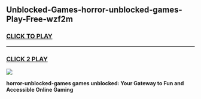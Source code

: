 
## Unblocked-Games-horror-unblocked-games-Play-Free-wzf2m
<h3>
<a href="https://premium76.site?title=horror-unblocked-games&ref=10A">CLICK TO PLAY</a></h3>
<hr>

<h3>
<a href="https://premium76.site?title=horror-unblocked-games&ref=10A">CLICK 2 PLAY</a>
  
</h3>

<a href="https://premium76.site?title=horror-unblocked-games&ref=10A"><img src="https://clearcache.store/games.png"></a>


**horror-unblocked-games games unblocked: Your Gateway to Fun and Accessible Online Gaming**
